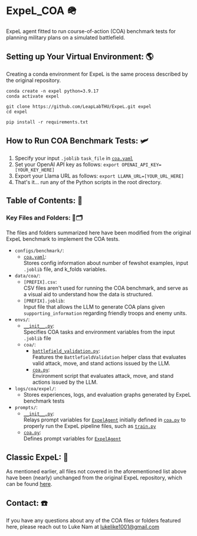 # **ExpeL_COA** 🪖
ExpeL agent fitted to run course-of-action (COA) benchmark tests for planning military plans on a simulated battlefield.

## **Setting up Your Virtual Environment: 🌎**
Creating a conda environment for ExpeL is the same process described by the original repository.

```
conda create -n expel python=3.9.17
conda activate expel

git clone https://github.com/LeapLabTHU/ExpeL.git expel
cd expel

pip install -r requirements.txt
```

## **How to Run COA Benchmark Tests: 🛩️**

1. Specify your input `.joblib` `task_file` in [`coa.yaml`](configs/benchmark/coa.yaml)
2. Set your OpenAI API key as follows: `export OPENAI_API_KEY=[YOUR_KEY_HERE]`
3. Export your Llama URL as follows: `export LLAMA_URL=[YOUR_URL_HERE]`
4. That's it... run any of the Python scripts in the root directory.

## **Table of Contents: 📖**

### **Key Files and Folders: 🐍🗂️**
The files and folders summarized here have been modified from the original ExpeL benchmark to implement the COA tests. 

- `configs/benchmark/`:
  - [`coa.yaml`](configs/benchmark/coa.yaml):<br>
    Stores config information about number of fewshot examples, input `.joblib` file, and k_folds variables.
- `data/coa/`: 
  - `[PREFIX].csv`:<br>
    CSV files aren't used for running the COA benchmark, and serve as a visual aid to understand how the data is structured.
  - `[PREFIX].joblib`:<br>
    Input file that allows the LLM to generate COA plans given `supporting_information` regarding friendly troops and enemy units.
- `envs/`:
  - [`__init__.py`](envs/__init__.py):<br>
    Specifies COA tasks and environment variables from the input `.joblib` file
  - `coa/`: 
    - [`battlefield_validation.py`](envs/coa/battlefield_validation.py):<br>
      Features the `BattlefieldValidation` helper class that evaluates valid attack, move, and stand actions issued by the LLM.
    - [`coa.py`](envs/coa/coa.py):<br>
      Environment script that evaluates attack, move, and stand actions issued by the LLM. 
- `logs/coa/expel/`:
  - Stores experiences, logs, and evaluation graphs generated by ExpeL benchmark tests
- `prompts/`:
  - [`__init__.py`](prompts/__init__.py):<br>
    Relays prompt variables for [`ExpelAgent`](agent/expel.py) initially defined in [`coa.py`](prompts/coa.py) to properly run the ExpeL pipeline files, such as [`train.py`](train.py)
  - [`coa.py`](prompts/coa.py):<br>
    Defines prompt variables for [`ExpelAgent`](agent/expel.py)

## **Classic ExpeL: 💭**
As mentioned earlier, all files not covered in the aforementioned list above have been (nearly) unchanged from the original ExpeL repository, which can be found [here](https://github.com/LeapLabTHU/ExpeL/tree/main).

## **Contact: ☎️**
If you have any questions about any of the COA files or folders featured here, please reach out to Luke Nam at [lukelike1001@gmail.com](mailto:lukelike1001@gmail.com)